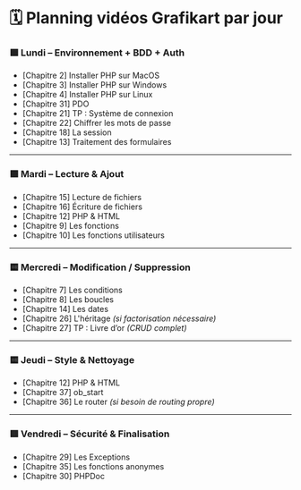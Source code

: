 # 🗓️ Planning vidéos Grafikart par jour

### 🟩 Lundi – Environnement + BDD + Auth

- [Chapitre 2] Installer PHP sur MacOS  
- [Chapitre 3] Installer PHP sur Windows  
- [Chapitre 4] Installer PHP sur Linux  
- [Chapitre 31] PDO  
- [Chapitre 21] TP : Système de connexion  
- [Chapitre 22] Chiffrer les mots de passe  
- [Chapitre 18] La session  
- [Chapitre 13] Traitement des formulaires

---

### 🟩 Mardi – Lecture & Ajout

- [Chapitre 15] Lecture de fichiers  
- [Chapitre 16] Écriture de fichiers  
- [Chapitre 12] PHP & HTML  
- [Chapitre 9] Les fonctions  
- [Chapitre 10] Les fonctions utilisateurs  

---

### 🟨 Mercredi – Modification / Suppression

- [Chapitre 7] Les conditions  
- [Chapitre 8] Les boucles  
- [Chapitre 14] Les dates  
- [Chapitre 26] L'héritage *(si factorisation nécessaire)*  
- [Chapitre 27] TP : Livre d’or *(CRUD complet)*

---

### 🟨 Jeudi – Style & Nettoyage

- [Chapitre 12] PHP & HTML  
- [Chapitre 37] ob_start  
- [Chapitre 36] Le router *(si besoin de routing propre)*

---

### 🟥 Vendredi – Sécurité & Finalisation

- [Chapitre 29] Les Exceptions  
- [Chapitre 35] Les fonctions anonymes  
- [Chapitre 30] PHPDoc  
